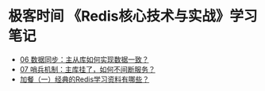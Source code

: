 # 极客时间 《Redis核心技术与实战》学习笔记

- [06 数据同步：主从库如何实现数据一致？](chap06.md)
- [07 哨兵机制：主库挂了，如何不间断服务？](chap07.md)
- [加餐（一）经典的Redis学习资料有哪些？](extra_meal01.md)